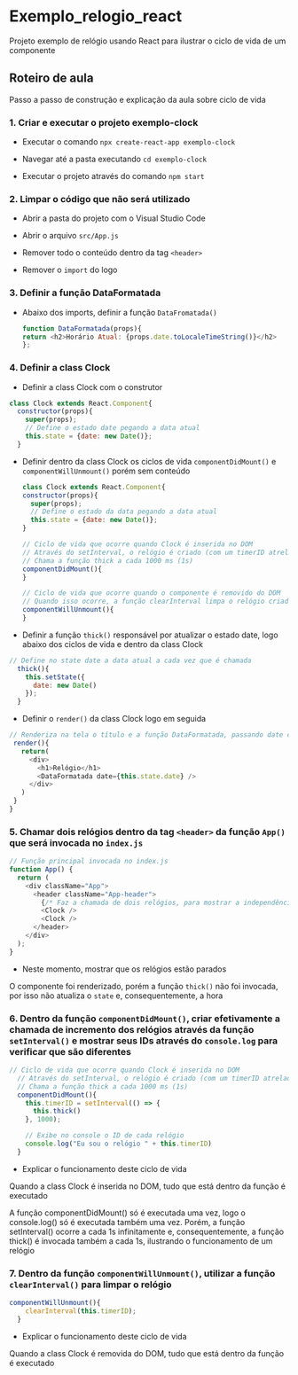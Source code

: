 # Exemplo_relogio_react
Projeto exemplo de relógio usando React para ilustrar o ciclo de vida de um componente

## Roteiro de aula

Passo a passo de construção e explicação da aula sobre ciclo de vida

### 1. Criar e executar o projeto exemplo-clock

- Executar o comando ``npx create-react-app exemplo-clock``

- Navegar até a pasta executando ``cd exemplo-clock``

- Executar o projeto através do comando ``npm start``

### 2. Limpar o código que não será utilizado

- Abrir a pasta do projeto com o Visual Studio Code

- Abrir o arquivo ``src/App.js``

- Remover todo o conteúdo dentro da tag ``<header>``

- Remover o ``import`` do logo

### 3. Definir a função DataFormatada

- Abaixo dos imports, definir a função ``DataFromatada()``
    
    ```js
    function DataFormatada(props){
    return <h2>Horário Atual: {props.date.toLocaleTimeString()}</h2>
    };
    ```
### 4. Definir a class Clock

- Definir a class Clock com o construtor

```js
class Clock extends React.Component{
  constructor(props){
    super(props);
    // Define o estado date pegando a data atual
    this.state = {date: new Date()};
  }
  ```
  
- Definir dentro da class Clock os ciclos de vida ``componentDidMount()`` e ``componentWillUnmount()`` porém sem conteúdo
  
  ```js
  class Clock extends React.Component{
  constructor(props){
    super(props);
    // Define o estado da data pegando a data atual
    this.state = {date: new Date()};
  }

  // Ciclo de vida que ocorre quando Clock é inserida no DOM
  // Através do setInterval, o relógio é criado (com um timerID atrelado)
  // Chama a função thick a cada 1000 ms (1s)
  componentDidMount(){
  }

  // Ciclo de vida que ocorre quando o componente é removido do DOM
  // Quando isso ocorre, a função clearInterval limpa o relógio criado pelo setInterval
  componentWillUnmount(){  
  }
  
- Definir a função ``thick()`` responsável por atualizar o estado date, logo abaixo dos ciclos de vida e dentro da class Clock

```js
// Define no state date a data atual a cada vez que é chamada
  thick(){
    this.setState({
      date: new Date()
    });
  }
  ```
  
 - Definir o ``render()`` da class Clock logo em seguida
 
 ```js
 // Renderiza na tela o título e a função DataFormatada, passando date com o valor atual do state
  render(){
    return(
      <div>
        <h1>Relógio</h1>
        <DataFormatada date={this.state.date} />
      </div>
    )
  }
 }
  ```
  
### 5. Chamar dois relógios dentro da tag ```<header>``` da função ```App()``` que será invocada no ``index.js``

```js
// Função principal invocada no index.js
function App() {
  return (
    <div className="App">
      <header className="App-header">
        {/* Faz a chamada de dois relógios, para mostrar a independência destes */}
        <Clock />
        <Clock />
      </header>
    </div>
  );
}
```

- Neste momento, mostrar que os relógios estão parados

O componente foi renderizado, porém a função ``thick()`` não foi invocada, por isso não atualiza o ``state`` e, consequentemente, a hora

### 6. Dentro da função ``componentDidMount()``, criar efetivamente a chamada de incremento dos relógios através da função ``setInterval()`` e mostrar seus IDs através do ``console.log`` para verificar que são diferentes

```js
// Ciclo de vida que ocorre quando Clock é inserida no DOM
  // Através do setInterval, o relógio é criado (com um timerID atrelado)
  // Chama a função thick a cada 1000 ms (1s)
  componentDidMount(){
    this.timerID = setInterval(() => {
      this.thick()
    }, 1000);

    // Exibe no console o ID de cada relógio
    console.log("Eu sou o relógio " + this.timerID)
  }
```

- Explicar o funcionamento deste ciclo de vida

Quando a class Clock é inserida no DOM, tudo que está dentro da função é executado

A função componentDidMount() só é executada uma vez, logo o console.log() só é executada também uma vez. Porém, a função setInterval() ocorre a cada 1s infinitamente e, consequentemente, a função thick() é invocada também a cada 1s, ilustrando o funcionamento de um relógio


### 7. Dentro da função ``componentWillUnmount()``, utilizar a função ``clearInterval()`` para limpar o relógio

```js
componentWillUnmount(){
    clearInterval(this.timerID);
  }
```

- Explicar o funcionamento deste ciclo de vida

Quando a class Clock é removida do DOM, tudo que está dentro da função é executado


